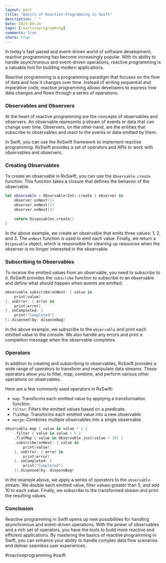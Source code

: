 ```yaml
---
layout: post
title: "Basics of Reactive Programming in Swift"
description: " "
date: 2023-09-24
tags: [reactiveprogramming]
comments: true
share: true
---
```


In today's fast-paced and event-driven world of software development, reactive programming has become increasingly popular. With its ability to handle asynchronous and event-driven operations, reactive programming is a valuable tool for building modern applications.

Reactive programming is a programming paradigm that focuses on the flow of data and how it changes over time. Instead of writing sequential and imperative code, reactive programming allows developers to express how data changes and flows through a series of operations.

### Observables and Observers

At the heart of reactive programming are the concepts of observables and observers. An observable represents a stream of events or data that can change over time. Observers, on the other hand, are the entities that subscribe to observables and react to the events or data emitted by them.

In Swift, you can use the RxSwift framework to implement reactive programming. RxSwift provides a set of operators and APIs to work with observables and observers.

### Creating Observables

To create an observable in RxSwift, you can use the `Observable.create` function. This function takes a closure that defines the behavior of the observable.

```swift
let observable = Observable<Int>.create { observer in
    observer.onNext(1)
    observer.onNext(2)
    observer.onNext(3)
    
    return Disposables.create()
}
```

In the above example, we create an observable that emits three values: 1, 2, and 3. The `onNext` function is used to emit each value. Finally, we return a `Disposable` object, which is responsible for cleaning up resources when the observer is no longer interested in the observable.

### Subscribing to Observables

To receive the emitted values from an observable, you need to subscribe to it. RxSwift provides the `subscribe` function to subscribe to an observable and define what should happen when events are emitted.

```swift
observable.subscribe(onNext: { value in
    print(value)
}, onError: { error in
    print(error)
}, onCompleted: {
    print("Completed")
}).disposed(by: disposeBag)
```

In the above example, we subscribe to the `observable` and print each emitted value to the console. We also handle any errors and print a completion message when the observable completes.

### Operators

In addition to creating and subscribing to observables, RxSwift provides a wide range of operators to transform and manipulate data streams. These operators allow you to filter, map, combine, and perform various other operations on observables.

Here are a few commonly used operators in RxSwift:

- `map`: Transforms each emitted value by applying a transformation function.
- `filter`: Filters the emitted values based on a predicate.
- `flatMap`: Transforms each emitted value into a new observable.
- `merge`: Combines multiple observables into a single observable.

```swift
observable.map { value in value * 2 }
    .filter { value in value > 5 }
    .flatMap { value in Observable.just(value + 10) }
    .subscribe(onNext: { value in
        print(value)
    }, onError: { error in
        print(error)
    }, onCompleted: {
        print("Completed")
    }).disposed(by: disposeBag)
```

In the example above, we apply a series of operators to the `observable` stream. We double each emitted value, filter values greater than 5, and add 10 to each value. Finally, we subscribe to the transformed stream and print the resulting values.

### Conclusion

Reactive programming in Swift opens up new possibilities for handling asynchronous and event-driven operations. With the power of observables and a rich set of operators, you have the tools to build more reactive and efficient applications. By mastering the basics of reactive programming in Swift, you can enhance your ability to handle complex data flow scenarios and deliver seamless user experiences.

#reactiveprogramming #swift